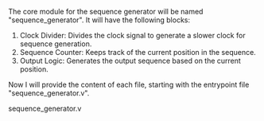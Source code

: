 The core module for the sequence generator will be named "sequence_generator". It will have the following blocks:
1. Clock Divider: Divides the clock signal to generate a slower clock for sequence generation.
2. Sequence Counter: Keeps track of the current position in the sequence.
3. Output Logic: Generates the output sequence based on the current position.

Now I will provide the content of each file, starting with the entrypoint file "sequence_generator.v".

sequence_generator.v
